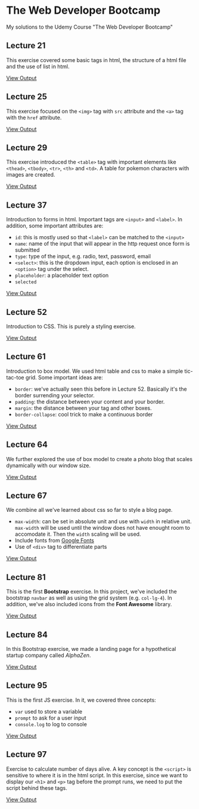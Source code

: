 # The Web Developer Bootcamp

My solutions to the Udemy Course "The Web Developer Bootcamp"

## Lecture 21

This exercise covered some basic tags in html, the structure of a html file and the use of list in html.

[View Output](https://htmlpreview.github.io/?https://github.com/shawnlinxl/The_Web_Developer_Bootcamp/blob/master/21_HTML_List/21_HTML_List_Assignment.html)

## Lecture 25

This exercise focused on the `<img>` tag with `src` attribute and the `<a>` tag with the `href` attribute.

[View Output](https://htmlpreview.github.io/?https://github.com/shawnlinxl/The_Web_Developer_Bootcamp/blob/master/25_HTML_Img/25_HTML_with_img_href.html)

## Lecture 29

This exercise introduced the `<table>` tag with important elements like `<thead>`, `<tbody>`, `<tr>`, `<th>` and `<td>`. A table for pokemon characters with images are created.

[View Output](https://htmlpreview.github.io/?https://github.com/shawnlinxl/The_Web_Developer_Bootcamp/blob/master/29_HTML_Table/29_HTML_Pokemon_Table.html)

## Lecture 37

Introduction to forms in html. Important tags are `<input>` and `<label>`. In addition, some important attributes are:

* `id`:   this is mostly used so that `<label>` can be matched to the `<input>`
* `name`: name of the input that will appear in the http request once form is submitted
* `type`: type of the input, e.g. radio, text, password, email
* `<select>`: this is the dropdown input, each option is enclosed in an `<option>` tag under the select.
* `placeholder`: a placeholder text option
* `selected`

[View Output](https://htmlpreview.github.io/?https://github.com/shawnlinxl/The_Web_Developer_Bootcamp/blob/master/37_HTML_Form/37_HTML_Form_Exercise.html)

## Lecture 52

Introduction to CSS. This is purely a styling exercise.

[View Output](https://htmlpreview.github.io/?https://github.com/shawnlinxl/The_Web_Developer_Bootcamp/blob/master/52_CSS_Selector/52_selectorsExercise.html)

## Lecture 61

Introduction to box model. We used html table and css to make a simple tic-tac-toe grid. Some important ideas are:

* `border`: we've actually seen this before in Lecture 52. Basically it's the border surrending your selector.
* `padding`: the distance between your content and your border.
* `margin`: the distance between your tag and other boxes.
* `border-collapse`: cool trick to make a continuous border

[View Output](https://htmlpreview.github.io/?https://github.com/shawnlinxl/The_Web_Developer_Bootcamp/blob/master/61_CSS_Box_TicTacToe/61_TicTacToe_Board.html)

## Lecture 64

We further explored the use of box model to create a photo blog that scales dynamically with our window size.

[View Output](https://htmlpreview.github.io/?https://github.com/shawnlinxl/The_Web_Developer_Bootcamp/blob/master/64_CSS_Grid_PhotoBlog/64_photogrid.html)

## Lecture 67

We combine all we've learned about css so far to style a blog page.

* `max-width`: can be set in absolute unit and use with `width` in relative unit. `max-width` will be used until the window does not have enought room to accomodate it. Then the `width` scaling will be used.
* Include fonts from [Google Fonts](https://fonts.google.com/)
* Use of `<div>` tag to differentiate parts

[View Output](https://htmlpreview.github.io/?https://github.com/shawnlinxl/The_Web_Developer_Bootcamp/blob/master/67_CSS_Blog/67_Blog.html)

## Lecture 81

This is the first **Bootstrap** exercise. In this project, we've included the bootstrap `navbar` as well as using the grid system (e.g. `col-lg-4`). In addition, we've also included icons from the **Font Awesome** library.

[View Output](https://htmlpreview.github.io/?https://github.com/shawnlinxl/The_Web_Developer_Bootcamp/blob/master/81_Bootstrap_grid/81_Image_Gallery.html)

## Lecture 84

In this Bootstrap exercise, we made a landing page for a hypothetical startup company called *AlphaZen*.

[View Output](https://htmlpreview.github.io/?https://github.com/shawnlinxl/The_Web_Developer_Bootcamp/blob/master/84_Bootstrap_landing_page/84_landing_page.html)

## Lecture 95

This is the first JS exercise. In it, we covered three concepts:

* `var` used to store a variable
* `prompt` to ask for a user input
* `console.log` to log to console

[View Output](https://htmlpreview.github.io/?https://github.com/shawnlinxl/The_Web_Developer_Bootcamp/blob/master/95_JS_Stalker/95_stalker.html)

## Lecture 97

Exercise to calculate number of days alive. A key concept is the `<script>` is sensitive to where it is in the html script. In this exercise, since we want to display our `<h1>` and `<p>` tag before the prompt runs, we need to put the script behind these tags.

[View Output](https://htmlpreview.github.io/?https://github.com/shawnlinxl/The_Web_Developer_Bootcamp/blob/master/97_JS_DaysAlive/97_days_alive.html)